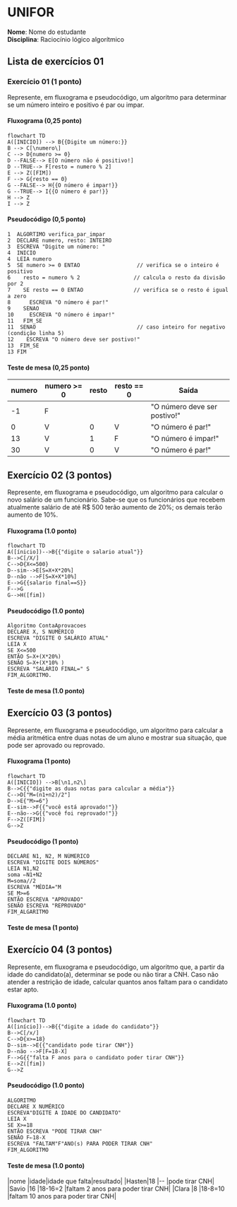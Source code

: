 # UNIFOR
**Nome**: Nome do estudante <br>
**Disciplina**: Raciocínio lógico algorítmico

## Lista de exercícios 01

### Exercício 01 (1 ponto)
Represente, em fluxograma e pseudocódigo, um algoritmo para determinar se um número inteiro e positivo é par ou impar.

#### Fluxograma (0,25 ponto)

```mermaid
flowchart TD
A([INICIO]) --> B{{Digite um número:}}
B --> C[\numero\]
C --> D{numero >= 0}
D --FALSE--> E[O número não é positivo!]
D --TRUE--> F[resto = numero % 2]
E --> Z([FIM])
F --> G{resto == 0}
G --FALSE--> H{{O número é impar!}}
G --TRUE--> I{{O número é par!}}
H --> Z
I --> Z
```

#### Pseudocódigo (0,5 ponto)
```
1  ALGORTIMO verifica_par_impar
2  DECLARE numero, resto: INTEIRO
3  ESCREVA "Digite um número: "
4  INICIO
4  LEIA numero
5  SE numero >= 0 ENTAO                  // verifica se o inteiro é positivo
6    resto = numero % 2                 // calcula o resto da divisão por 2
7    SE resto == 0 ENTAO                // verifica se o resto é igual a zero
8      ESCREVA "O número é par!"
9    SENAO
10     ESCREVA "O número é impar!"
11   FIM_SE
11  SENAO                                // caso inteiro for negativo (condição linha 5)
12    ESCREVA "O número deve ser postivo!"
13  FIM_SE
13 FIM
```

#### Teste de mesa (0,25 ponto)
| numero | numero >= 0 | resto | resto == 0 | Saída |
| -- | -- | -- | -- | -- | 
| -1 | F |   |   | "O número deve ser postivo!" |
| 0  | V | 0 | V | "O número é par!" |
| 13 | V | 1 | F | "O número é impar!" |
| 30 | V | 0 | V | "O número é par!" |

## Exercício 02 (3 pontos)
Represente, em fluxograma e pseudocódigo, um algoritmo para calcular o novo salário de um funcionário. 
Sabe-se que os funcionários que recebem atualmente salário de até R$ 500 terão aumento de 20%; os demais terão aumento de 10%.

#### Fluxograma (1.0 ponto)

```mermaid 
flowchart TD
A([ínicio])-->B{{"digite o salario atual"}}
B-->C[/X/]
C-->D{X<=500}
D--sim-->E[S=X+X*20%]
D--não -->F[S=X+X*10%]
E-->G{{salario final==S}}
F-->G
G-->H([fim])
```


#### Pseudocódigo (1.0 ponto)

```
Algoritmo ContaAprovacoes
DECLARE X, S NUMÉRICO
ESCREVA "DIGITE O SALÁRIO ATUAL"
LEIA X
SE X<=500
ENTÃO S⇐X+(X*20%)
SENÃO S⇐X+(X*10% )
ESCREVA "SALÁRIO FINAL=" S
FIM_ALGORITMO.
```



#### Teste de mesa (1.0 ponto)



## Exercício 03 (3 pontos)
Represente, em fluxograma e pseudocódigo, um algoritmo para calcular a média aritmética entre duas notas de um aluno e mostrar sua situação, que pode ser aprovado ou reprovado.

#### Fluxograma (1 ponto)

```mermaid
flowchart TD
A([INICIO]) -->B[\n1,n2\]
B-->C{{"digite as duas notas para calcular a média"}}
C-->D["M=(n1+n2)/2"]
D-->E{"M>=6"}
E--sim-->F{{"você está aprovado!"}}
E--não-->G{{"você foi reprovado!"}}
F-->Z([FIM])
G-->Z
```

#### Pseudocódigo (1 ponto)

```ALGORITMO 
DECLARE N1, N2, M NÚMERICO
ESCREVA "DIGITE DOIS NÚMEROS"
LEIA N1,N2
soma ⇐N1+N2
M=soma//2
ESCREVA "MÈDIA="M
SE M>=6
ENTÃO ESCREVA "APROVADO"
SENÃO ESCREVA "REPROVADO"
FIM_ALGARITMO
```
#### Teste de mesa (1 ponto)


## Exercício 04 (3 pontos)
Represente, em fluxograma e pseudocódigo, um algoritmo que, a partir da idade do candidato(a), determinar se pode ou não tirar a CNH. 
Caso não atender a restrição de idade, calcular quantos anos faltam para o candidato estar apto.

#### Fluxograma (1.0 ponto)

```mermaid
flowchart TD
A([início])-->B{{"digite a idade do candidato"}}
B-->C[/x/]
C-->D{x>=18}
D--sim-->E{{"candidato pode tirar CNH"}}
D--não -->F[F=18-X]
F-->G{{"falta F anos para o candidato poder tirar CNH"}}
E-->Z([fim])
G-->Z
```
#### Pseudocódigo (1.0 ponto)

```
ALGORITMO
DECLARE X NUMÉRICO
ESCREVA"DIGITE A IDADE DO CANDIDATO"
LEIA X
SE X>=18
ENTÃO ESCREVA "PODE TIRAR CNH"
SENÃO F⇐18-X
ESCREVA "FALTAM"F"ANO(s) PARA PODER TIRAR CNH" 
FIM_ALGORITMO
```

#### Teste de mesa (1.0 ponto)
|nome  |idade|idade que falta|resultado|
|Hasten|18   |--             |pode tirar CNH|
|Savio |16   |18-16=2        |faltam 2 anos para poder tirar CNH|
|Clara |8    |18-8=10        |faltam 10 anos para poder tirar CNH|

